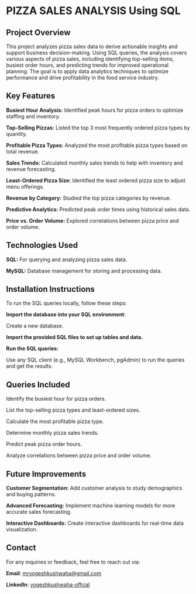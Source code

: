 # PIZZA SALES ANALYSIS Using SQL

                               
## Project Overview

This project analyzes pizza sales data to derive actionable insights and support business decision-making. Using SQL queries, the analysis covers various aspects of pizza sales, including identifying top-selling items, busiest order hours, and predicting trends for improved operational planning. The goal is to apply data analytics techniques to optimize performance and drive profitability in the food service industry.

## Key Features

**Busiest Hour Analysis:** Identified peak hours for pizza orders to optimize staffing and inventory.

**Top-Selling Pizzas:** Listed the top 3 most frequently ordered pizza types by quantity.

**Profitable Pizza Types**: Analyzed the most profitable pizza types based on total revenue.

**Sales Trends:** Calculated monthly sales trends to help with inventory and revenue forecasting.

**Least-Ordered Pizza Size:** Identified the least ordered pizza size to adjust menu offerings.

**Revenue by Category:** Studied the top pizza categories by revenue.

**Predictive Analytics:** Predicted peak order times using historical sales data.

**Price vs. Order Volume:** Explored correlations between pizza price and order volume.

## Technologies Used

**SQL:** For querying and analyzing pizza sales data.

**MySQL:** Database management for storing and processing data.

## Installation Instructions

To run the SQL queries locally, follow these steps:

**Import the database into your SQL environment**:

Create a new database.

**Import the provided SQL files to set up tables and data.**

**Run the SQL queries:**

Use any SQL client (e.g., MySQL Workbench, pgAdmin) to run the queries and get the results.

## Queries Included

Identify the busiest hour for pizza orders.

List the top-selling pizza types and least-ordered sizes.

Calculate the most profitable pizza type.

Determine monthly pizza sales trends.

Predict peak pizza order hours.

Analyze correlations between pizza price and order volume.

## Future Improvements

**Customer Segmentation:** Add customer analysis to study demographics and buying patterns.

**Advanced Forecasting:** Implement machine learning models for more accurate sales forecasting.

**Interactive Dashboards:** Create interactive dashboards for real-time data visualization.

## Contact

For any inquiries or feedback, feel free to reach out via:

**Email**: mryogeshkushwaha@gmail.com

**LinkedIn**: [yogeshkushwaha-offcial](https://www.linkedin.com/in/yogeshkushwaha-offcial)
